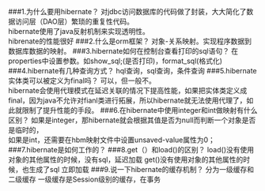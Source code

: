 ###1.为什么要用hibernate？
对jdbc访问数据库的代码做了封装，大大简化了数据访问层（DAO层）繁琐的重复性代码。<br>
hibernate使用了java反射机制来实现透明性。<br>
hibrenate的性能很好
###2.什么是orm框架？
对象-关系映射。实现程序数据到数据库数据的映射。
###3.hibernate如何在控制台查看打印的sql语句？
在properties中设置参数。如show_sql;(是否打印)，format_sql(格式化)
###4.hibernate有几种查询方式？
hql查询，sql查询，条件查询
###5.hibernate实体类可以被定义为final吗？
可以，但一般不。<br>
hibernate会使用代理模式在延迟关联的情况下提高性能，如果把实体类定义成final，因为java不允许对fianl类进行拓展，所以hibernate就无法使用代理了，如此就限制了提升性能的手段。
###6.在hibernate中使用integer和int做映射有什么区别？
如果是integer，那hibernate就会根据其值是否为null而判断一个对象是否是临时的，<br>
如果是int，还需要在hbm映射文件中设置unsaved-value属性为0；
###7.hibernate是如何工作的？
###8.get（）和load()的区别？
load()没有使用对象的其他属性的时候，没有sql，延迟加载
get()没有使用对象的其他属性的时候，也生成了sql 立即加载
###9.说一下hibernate的缓存机制？
分为一级缓存和二级缓存
一级缓存是Session级别的缓存，在事务
